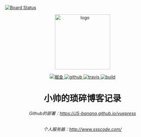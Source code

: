 [![Board Status](https://dev.azure.com/sssgoeasy/8425ad8c-04b9-408a-861c-72a2fe89f692/f61e0ab3-7bbb-4768-950d-090b77a30386/_apis/work/boardbadge/fdfd28bc-52e2-49e0-bc21-2180c329677b)](https://dev.azure.com/sssgoeasy/8425ad8c-04b9-408a-861c-72a2fe89f692/_boards/board/t/f61e0ab3-7bbb-4768-950d-090b77a30386/Microsoft.RequirementCategory)
<p align="center">
    <a href="https://ssscode.com/" target="_blank" rel="noopener noreferrer">
        <img width="180" src="https://cdn.jsdelivr.net/gh/JS-banana/images/vuepress/avatar-ssscode.jpg" alt="logo">
    </a>
</p>

<p align="center">
    <!-- <a href="https://github.com/JS-banana/vuepress/actions?query=workflow%3AbaiduPush">
        <img src="https://github.com/xugaoyi/vuepress-theme-vdoing/workflows/baiduPush/badge.svg" alt="baiduPush">
    </a> -->
    <a href="https://juejin.im/user/1204720476890477">
        <img src="https://img.shields.io/badge/Juejin-掘金-blue" alt="掘金">
    </a>
    <a href="https://github.com/JS-banana/vuepress/actions">
        <img src="https://img.shields.io/badge/github-action-brightgreen" alt="github">
    </a>
    <a href="https://travis-ci.com/">
        <img src="https://img.shields.io/badge/travis-action-yellow" alt="travis">
    </a>
    <a href="https://travis-ci.com/JS-banana/vuepress">
        <img src="https://travis-ci.com/JS-banana/vuepress.svg?branch=master" alt="build">
    </a>
    <!-- <a href="https://github.com/JS-banana/vuepress/stargazers">
        <img src="https://img.shields.io/github/stars/JS-banana/vuepress?logo=ReverbNation&logoColor=rgba(255,255,255,.6)" alt="GitHub stars">
    </a> -->
</p>

<h1 align="center">小帅的琐碎博客记录</h1>

<h6 align="center">
    Github的部署：<a href="https://JS-banana.github.io/vuepress">https://JS-banana.github.io/vuepress</a>
</h6>
<h6 align="center">
    个人服务器：<a href="http://www.ssscode.com/">http://www.ssscode.com/</a>
</h6>
